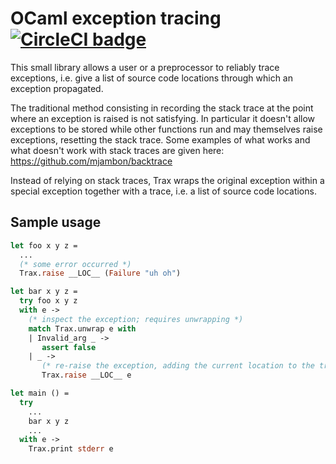 OCaml exception tracing [![CircleCI badge](https://circleci.com/gh/mjambon/trax.svg?style=svg)](https://app.circleci.com/pipelines/github/mjambon/trax)
=======================

This small library allows a user or a preprocessor to reliably
trace exceptions, i.e. give a list of source code locations
through which an exception propagated.

The traditional method consisting in recording the stack trace at the
point where an exception is raised is not satisfying. In particular
it doesn't allow exceptions to be stored while other functions run
and may themselves raise exceptions, resetting the stack trace. Some
examples of what works and what doesn't work with stack traces
are given here: https://github.com/mjambon/backtrace

Instead of relying on stack traces, Trax wraps the original exception
within a special exception together with a trace, i.e. a list of
source code locations.

Sample usage
------------

```ocaml
let foo x y z =
  ...
  (* some error occurred *)
  Trax.raise __LOC__ (Failure "uh oh")

let bar x y z =
  try foo x y z
  with e ->
    (* inspect the exception; requires unwrapping *)
    match Trax.unwrap e with
    | Invalid_arg _ ->
       assert false
    | _ ->
       (* re-raise the exception, adding the current location to the trace *)
       Trax.raise __LOC__ e

let main () =
  try
    ...
    bar x y z
    ...
  with e ->
    Trax.print stderr e
```
